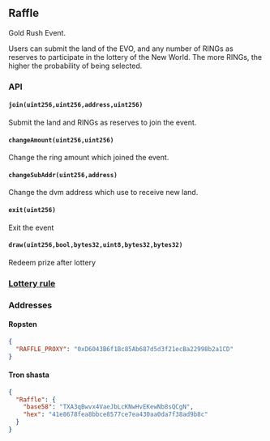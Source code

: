 ## Raffle

Gold Rush Event.  

Users can submit the land of the EVO, and any number of RINGs as reserves to participate in the lottery of the New World. The more RINGs, the higher the probability of being selected. 

### API

#### `join(uint256,uint256,address,uint256)`
Submit the land and RINGs as reserves to join the event. 

#### `changeAmount(uint256,uint256)`
Change the ring amount which joined the event.

#### `changeSubAddr(uint256,address)`
Change the dvm address which use to receive new land.

#### `exit(uint256)`
Exit the event

#### `draw(uint256,bool,bytes32,uint8,bytes32,bytes32)`
Redeem prize after lottery

### [Lottery rule](./Lottery-en.md)

### Addresses

#### Ropsten
```json
{
  "RAFFLE_PROXY": "0xD6043B6f1Bc85Ab687d5d3f21ecBa22998b2a1CD"
}
```

#### Tron shasta
```json
{
  "Raffle": {
  	"base58": "TXA3qBwvx4VaeJbLcKNwHvEKewNb8sQCgN",
	"hex": "41e8678fea8bbce8577ce7ea430aa0da7f38ad9b8c"
  } 
}
```
